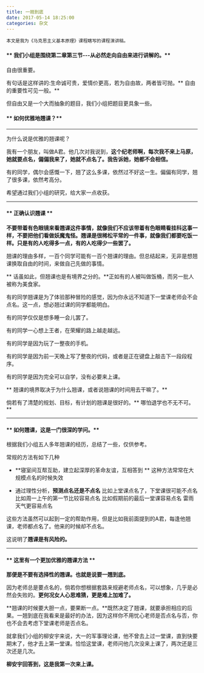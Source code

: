 ```yaml
---
title: 一翘到底
date: 2017-05-14 18:25:00
categories: 杂文
---
```


    本文是我为《马克思主义基本原理》课程瞎写的课程演讲稿。


#### ** 我们小组是围绕第二章第三节---从必然走向自由来进行讲解的。**

自由很重要。

有句话是这样讲的:生命诚可贵，爱情价更高，若为自由故，两者皆可抛。** 自由的重要性可见一般。**

但自由又是一个大而抽象的题目，我们小组把题目更具象一些。

#### ** 如何优雅地翘课？**

**************************************

为什么说是优雅的翘课呢？

我有一个朋友，叫做A君。他几次对我说到，**这个纪老师啊，每次我不来上马原，她就要点名，偏偏我来了，她就不点名了。我告诉她，她都不会相信。**

有的同学，偶尔会感慨一下，翘了这么多课，依然过不好这一生。偏偏有同学，翘了很多课，依然考高分。

希望通过我们小组的研究，给大家一点收获。

**********************************

#### ** 正确认识翘课 **

**不要带着有色眼镜来看翘课这件事情，就像我们不应该带着有色眼睛看挂科这事一样，不要把他们看做妖魔鬼怪。翘课是很稀松平常的一件事，就像我们都要吃饭一样。只是有的人吃得多一点，有的人吃得少一些罢了。**


翘课的理由多样，一百个同学可能有一百个翘课的理由。但总结起来，无非是想翘课换取自由的时间，来做自己先做的事情。

** 话虽如此，但翘课也是有境界之分的。**正如有的人被叫做饭桶，而另一批人被称为美食家。

有的同学翘课是为了体验那种冒险的感觉，因为你永远不知道下一堂课老师会不会点名。这一点，想必翘过课的同学都能明白。

有的同学仅仅是想多睡一会儿罢了。

有的同学一心想上王者，在荣耀的路上越走越远。

有的同学是因为玩了一整夜的手机。

有的同学是因为前一天晚上写了整夜的代码，或者是正在键盘上敲击下一段段程序。

有的同学是因为完全可以自学，没有必要来上课。

** 翘课的境界取决于为什么翘课，或者说翘课的时间用去干嘛了。**

倘若有了清楚的规划、目标，有计划的翘课是很好的。** 哪怕退学也不无不可。**

*******************************************



#### ** 如何翘课，这是一门很深的学问。**

根据我们小组五人多年翘课的经历，总结了一些，仅供参考。

常规的方法有如下几种
- **寝室间互帮互助，建立起深厚的革命友谊，互相答到 **
  这种方法常常在大规模点名的时候失效

- 通过理性分析，**预测点名还是不点名**
  比如上堂课点名了，下堂课很可能不点名
  比如周一上午的第一节比较容易点名
  比如假期前的最后一堂课容易点名
  雷雨天气更容易点名

这些方法虽然可以起到一定的帮助作用，但是比如我前面提到的A君，每逢他翘课，老师都点名了。他来的时候却不点名。

这说明了**翘课是有风险的。**

******************************

#### ** 这里有一个更加优雅的翘课方法 **

**那便是不要有选择性的翘课。也就是说要一翘到底。**

因为老师总是要点名的，倘若你想根据套路来规避老师点名，可以想象，几乎是必然会失败的。**更何况女人心思难猜，更是难上加难了。**

**翘课的时候要大胆一点，要果断一点。**既然决定了翘课，就要承担相应的后果。一翘到底在我看来是最好的办法，因为这样你不用忧心老师是否点名与否，你也不会去考虑下堂课老师是否点名。

就拿我们小组的柳安宇来说，大一的军事理论课，他不曾去上过一堂课，直到快要期末了，他才去上第一堂课。恰恰这堂课，老师问他几次没来上课了，两次还是三次还是几次。

**柳安宇回答到，这是我第一次来上课。**

